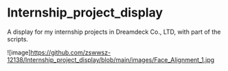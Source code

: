 # Internship_project_display
A display for my internship projects in Dreamdeck Co., LTD, with part of the scripts.

![image]https://github.com/zswwsz-12138/Internship_project_display/blob/main/images/Face_Alignment_1.jpg
